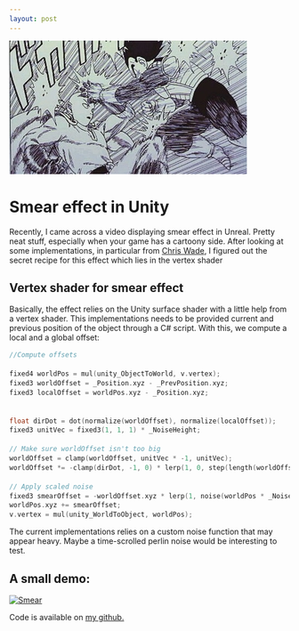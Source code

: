 ```yaml
---
layout: post
---
```

<img src="/images/smear.jpg" class="fit image">

# Smear effect in Unity 

Recently, I came across a video displaying smear effect in Unreal. Pretty neat stuff, especially when your game has a cartoony side. 
After looking at some implementations, in particular from [Chris Wade](https://github.com/cjacobwade/HelpfulScripts/blob/master/SmearEffect/Smear.shader), I figured out the secret recipe for this effect which lies in the vertex shader

## Vertex shader for smear effect 

Basically, the effect relies on the Unity surface shader with a little help from a vertex shader. This implementations needs to be provided current and previous position of the object through a C# script. With this, we compute a local and a global offset: 

```c
//Compute offsets 

fixed4 worldPos = mul(unity_ObjectToWorld, v.vertex);
fixed3 worldOffset = _Position.xyz - _PrevPosition.xyz; 
fixed3 localOffset = worldPos.xyz - _Position.xyz; 


float dirDot = dot(normalize(worldOffset), normalize(localOffset));
fixed3 unitVec = fixed3(1, 1, 1) * _NoiseHeight;

// Make sure worldOffset isn't too big 
worldOffset = clamp(worldOffset, unitVec * -1, unitVec);
worldOffset *= -clamp(dirDot, -1, 0) * lerp(1, 0, step(length(worldOffset), 0));

// Apply scaled noise 
fixed3 smearOffset = -worldOffset.xyz * lerp(1, noise(worldPos * _NoiseScale), step(0, _NoiseScale));
worldPos.xyz += smearOffset;
v.vertex = mul(unity_WorldToObject, worldPos);
```

The current implementations relies on a custom noise function that may appear heavy. Maybe a time-scrolled perlin noise would be interesting to test. 

## A small demo: 



[![Smear](http://img.youtube.com/vi/X3LlX-zTCko/0.jpg)](https://youtu.be/X3LlX-zTCko "Smear effect")

Code is available on [my github.](https://github.com/Mehd6384/Unity/tree/master/SkatingGame)

